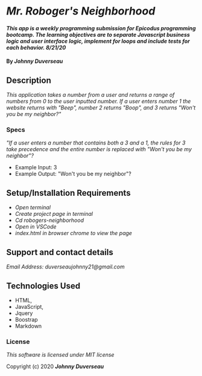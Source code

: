 # _Mr. Roboger's Neighborhood_

#### _This app is a weekly programming submission for Epicodus programming bootcamp. The learning objectives are to separate Javascript business logic and user interface logic, implement for loops and include tests for each behavior. 8/21/20_

#### By _**Johnny Duverseau**_

## Description

_This application takes a number from a user and returns a range of numbers from 0 to the user inputted number. If a user enters number 1 the website returns with "Beep", number 2 returns "Boop", and 3 returns "Won't you be my neighbor?"_

### Specs
_"If a user enters a number that contains both a 3 and a 1, the rules for 3 take precedence and the entire number is replaced with "Won't you be my neighbor"?_
* Example Input: 3
* Example Output: "Won't you be my neighbor"?

## Setup/Installation Requirements

* _Open terminal_
* _Create project page in terminal_
* _Cd robogers-neighborhood_
* _Open in VSCode_
* _index.html in browser chrome to view the page_



## Support and contact details

_Email Address: duverseaujohnny21@gmail.com_

## Technologies Used 
- HTML, 
- JavaScript, 
- Jquery  
- Boostrap
- Markdown

### License

*This software is licensed under MIT license*

Copyright (c) 2020 **_Johnny Duverseau_**